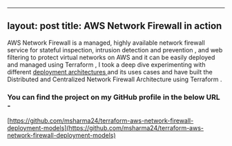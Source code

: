 
---
layout: post
title: AWS Network Firewall in action
---

AWS Network Firewall is a managed,  highly available network firewall service  for stateful inspection, intrusion detection and prevention , and web filtering to protect virtual networks on AWS and it  can be easily deployed and managed using Terraform , I took a deep dive experimenting with different [deployment architectures ](https://aws.amazon.com/blogs/networking-and-content-delivery/deployment-models-for-aws-network-firewall/) and its uses cases and have built the Distributed and Centralized Network Firewall Architecture using Terraform .

### You can find the project on my GitHub profile in the below URL -

[https://github.com/msharma24/terraform-aws-network-firewall-deployment-models](https://github.com/msharma24/terraform-aws-network-firewall-deployment-models)



